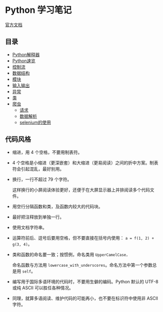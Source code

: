 # Python 学习笔记
[官方文档](https://docs.python.org/zh-cn/3/tutorial/)

## 目录
- [Python解释器](./1.Python%20解释器/NOTE.md)
- [Python速览](./2.Python速览/NOTE.md)
- [控制流](./3.控制流/NOTE.md)
- [数据结构](./4.数据结构/NOTE.md)
- [模块](./5.模块/NOTE.md)
- [输入输出](./6.输入输出/NOTE.md)
- [异常](./7.异常/NOTE.md)
- [类](./8.类/NOTE.md)
- [爬虫](./9.爬虫/NOTE.md)
  - [请求](./9.爬虫/9.1请求/NOTE.md)
  - [数据解析](./9.爬虫/9.2数据解析/NOTE.md)
  - [selenium的使用](./9.爬虫/9.3%20selenium的使用/NOTE.md)

## 代码风格
- 缩进，用 4 个空格，不要用制表符。
- 4 个空格是小缩进（更深嵌套）和大缩进（更易阅读）之间的折中方案。制表符会引起混乱，最好别用。
- 换行，一行不超过 79 个字符。
  
  这样换行的小屏阅读体验更好，还便于在大屏显示器上并排阅读多个代码文件。
- 用空行分隔函数和类，及函数内较大的代码块。
- 最好把注释放到单独一行。
- 使用文档字符串。
- 运算符前后、逗号后要用空格，但不要直接在括号内使用： `a = f(1, 2) + g(3, 4)`。
- 类和函数的命名要一致；按惯例，命名类用 `UpperCamelCase，`

    命名函数与方法用 `lowercase_with_underscores`。命名方法中第一个参数总是用 `self`。
- 编写用于国际多语环境的代码时，不要用生僻的编码。Python 默认的 UTF-8 或纯 ASCII 可以胜任各种情况。
- 同理，就算多语阅读、维护代码的可能再小，也不要在标识符中使用非 ASCII 字符。